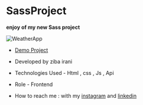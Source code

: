 # SassProject

**enjoy of my new Sass project**

![WeatherApp](https://github.com/ziba-irani/weatherApp/assets/125620113/81f26e7a-0635-4ded-811b-904f803e38f0)

- [Demo Project](https://ziba-irani.github.io/SassProject-2-/)

- Developed by ziba irani

- Technologies Used - Html , css , Js , Api

- Role - Frontend

- How to reach me : with my [instagram](https://instagram.com/zibairani_dev/) and [linkedin](https://www.linkedin.com/in/ziba-irani-developr/)

